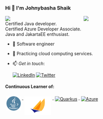 ### Hi 👋 I'm Johnybasha Shaik
<img width="50%" align="right" src="https://cr-ss-service.azurewebsites.net/api/ScreenShot?widget=summary&username=johnyzhub&badges=3&show-header=true&show-avatar=false&style=--header-bg-color:%2200ff;--border-radius:10px"/>

<img width="50%" align="right" src="https://github-readme-stats.vercel.app/api/?username=JohnyzHub&theme=vue&show_icons=true&title_color=dark"/>     


Certified Java developer.<br> Certified Azure Developer Associate.<br> Java and JakartaEE enthusiast.

- 🔭 Software engineer 
- 🌱 Practicing cloud computing services.
- 📫 *Get in touch*:

     [![LinkedIn](https://img.shields.io/badge/LinkedIn-johnyshaik-informational?style=flat-square&logo=linkedin&logoColor=white)](https://www.linkedin.com/in/johnyshaik/)
     [![Twitter](https://img.shields.io/badge/Twitter-johnyzhub-informational?style=flat-square&logo=twitter&logoColor=white)](https://www.twitter.com/johnyzhub/)


#### Continuous Learner of:
<p>
  <a href="https://docs.oracle.com/en/java/javase/index.html/" target="_blank" rel="noopener noreferrer">
   <img src="https://raw.githubusercontent.com/jasondlee/jasondlee/master/assets/java.png" width="46px" alt="Java" style="vertical-align:top; margin:4px">
  </a>
  <a href="https://jakarta.ee/">
   <img src="https://github.com/jakartaee/jakarta.ee/blob/src/static/images/jakarta-ee.png" width="86px" alt="JakartaEE" style="vertical-align:top; margin:4px">
  </a>
  <a href="https://quarkus.io/">
   <img src="https://design.jboss.org/quarkus/logo/final/PNG/quarkus_logo_horizontal_rgb_1280px_default.png" width="86px" alt="Quarkus" style="vertical-align:top; margin:4px">
  </a>
  <a href="https://azure.microsoft.com/en-us/">
   <img src="https://download.logo.wine/logo/Microsoft_Azure/Microsoft_Azure-Logo.wine.png" width="86px" alt="Azure" style="vertical-align:top; margin:4px">
  </a>          
 </p>    

</br>

<!--
**JohnyzHub/JohnyzHub** is a ✨ _special_ ✨ repository because its `README.md` (this file) appears on your GitHub profile.

Here are some ideas to get you started:

- 🔭 I’m currently working on ...
- 🌱 I’m currently learning ...
- 👯 I’m looking to collaborate on ...
- 🤔 I’m looking for help with ...
- 💬 Ask me about ...
- 📫 How to reach me: ...
- 😄 Pronouns: ...
- ⚡ Fun fact: ...
-->
